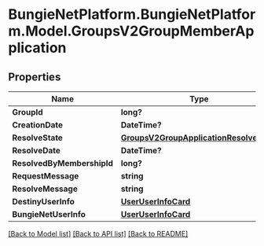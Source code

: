 # BungieNetPlatform.BungieNetPlatform.Model.GroupsV2GroupMemberApplication
## Properties

Name | Type | Description | Notes
------------ | ------------- | ------------- | -------------
**GroupId** | **long?** |  | [optional] 
**CreationDate** | **DateTime?** |  | [optional] 
**ResolveState** | [**GroupsV2GroupApplicationResolveState**](GroupsV2GroupApplicationResolveState.md) |  | [optional] 
**ResolveDate** | **DateTime?** |  | [optional] 
**ResolvedByMembershipId** | **long?** |  | [optional] 
**RequestMessage** | **string** |  | [optional] 
**ResolveMessage** | **string** |  | [optional] 
**DestinyUserInfo** | [**UserUserInfoCard**](UserUserInfoCard.md) |  | [optional] 
**BungieNetUserInfo** | [**UserUserInfoCard**](UserUserInfoCard.md) |  | [optional] 

[[Back to Model list]](../README.md#documentation-for-models) [[Back to API list]](../README.md#documentation-for-api-endpoints) [[Back to README]](../README.md)

